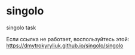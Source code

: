 # singolo
singolo task

Если ссылка не работает, воспользуйтесь этой:
https://dmytrokyryliuk.github.io/singolo/singolo
